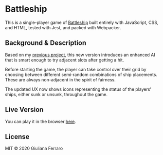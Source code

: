 # Battleship

This is a single-player game of [Battleship](https://en.wikipedia.org/wiki/Battleship_(game)) built entirely with  JavaScript, CSS, and HTML, tested with Jest, and packed with Webpacker.

## Background & Description

Based on my [previous project](https://github.com/1ba1/battleship), this new version introduces an enhanced AI that is smart enough to try adjacent slots after getting a hit.

Before starting the game, the player can take control over their grid by choosing between different semi-random combinations of ship placements. These are always non-adjacent in the spirit of fairness.

The updated UX now shows icons representing the status of the players' ships, either sunk or unsunk, throughout the game.

## Live Version

You can play it in the browser [here](https://gferrarocamus.github.io/battleship).

## License

MIT © 2020 Giuliana Ferraro
